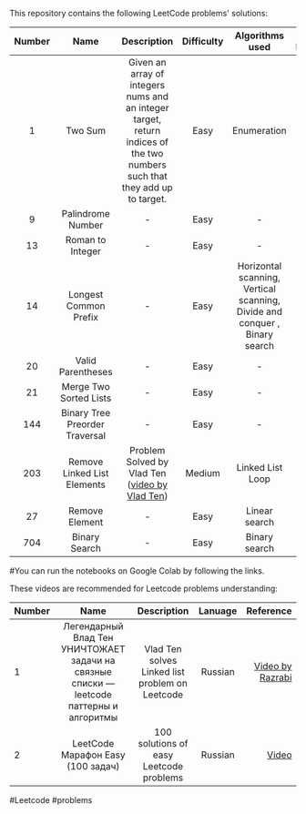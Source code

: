 This repository contains the following LeetCode problems' solutions:

| Number        | Name                             | Description        |  Difficulty        |  Algorithms used        |  Online Notebook | 
|:-----------:|:--------------------------------:|:------------------:|:------------------:|:-----------------------:|-----------------:|
|  1            |      Two Sum                     |  Given an array of integers nums and an integer target, return indices of the two numbers such that they add up to target.       |  Easy     | Enumeration          | [My Notebook](https://colab.research.google.com/github/BISH0808/Leetcode_problems/blob/main/Problem_1_Two_Sum.ipynb)
|  9            |      Palindrome Number           |  -        |  Easy                       | -          |[My Notebook](https://colab.research.google.com/github/BISH0808/Leetcode_problems/blob/main/Problem_9_Palindrome_Number.ipynb) | 
|  13            |      Roman to Integer  |  -             |  Easy           | -         |[My Notebook](https://colab.research.google.com/github/BISH0808/Leetcode_problems/blob/main/Problem_13_Roman_to_Integer.ipynb) | 
|  14            |      Longest Common Prefix    |  -                 |  Easy     | Horizontal scanning, Vertical scanning, Divide and conquer , Binary search         |[My Notebook](https://colab.research.google.com/github/BISH0808/Leetcode_problems/blob/main/Problem_14_Longest_Common_Prefix.ipynb) | 
|  20            |      Valid Parentheses        |  -               |  Easy             | -        |[My Notebook](https://colab.research.google.com/github/BISH0808/Leetcode_problems/blob/main/Problem_14_Longest_Common_Prefix.ipynb) | 
|  21            |      Merge Two Sorted Lists        |  -              |  Easy              | -         |[My Notebook](https://colab.research.google.com/github/BISH0808/Leetcode_problems/blob/main/Problem_21_Merge_Two_Sorted_Lists.ipynb) | 
|  144            |       Binary Tree Preorder Traversal        |  -            |  Easy                | -         |[My Notebook](https://colab.research.google.com/github/BISH0808/Leetcode_problems/blob/main/Problem_144_Binary_Tree_Preorder_Traversal.ipynb) |
|  203            |       Remove Linked List Elements        |  Problem Solved by Vlad Ten ([video by Vlad Ten](https://www.youtube.com/watch?v=b6-_GVGrgzw&list=PLdrkFH5HIVuA8Qx2zReirF-4YTTrMP5KW&index=4&t=442s))            |  Medium      | Linked List Loop       |[My Notebook](https://colab.research.google.com/drive/1PZf8LeNWTMRmiN-jUQ9yvi0nO_tT5-AC) |
|  27            |       Remove Element        |  -            |  Easy                | Linear search        |[My Notebook](https://colab.research.google.com/drive/1FZIGqbGc9vQxLhaQP4M78l1LMbd80fBL#scrollTo=Wi6D0zZePzD-) |
|  704            |       Binary Search        |  -            |  Easy                | Binary search        |[My Notebook](https://colab.research.google.com/drive/1FZIGqbGc9vQxLhaQP4M78l1LMbd80fBL#scrollTo=nHC9wPBMBR3o) |

#You can run the notebooks on Google Colab by following the links.


These videos are recommended for Leetcode problems understanding:


| Number        | Name                             | Description                                                   |  Lanuage         |  Reference       | 
| ------------- |:--------------------------------:|:-------------------------------------------------------------:|:----------------:|-----------------:|
|  1            |      Легендарный Влад Тен УНИЧТОЖАЕТ задачи на связные списки — leetcode паттерны и алгоритмы           |  Vlad Ten solves Linked list  problem on Leetcode           | Russian          | [Video by Razrabi ](https://www.youtube.com/watch?v=b6-_GVGrgzw&list=PLdrkFH5HIVuA8Qx2zReirF-4YTTrMP5KW&index=2)
|  2            |      LeetCode Марафон Easy (100 задач)      |  100 solutions of easy Leetcode problems           | Russian          | [Video ](https://www.youtube.com/watch?v=Pp84Sv041xA&list=PLdrkFH5HIVuA8Qx2zReirF-4YTTrMP5KW&index=3&t=12s)


 #Leetcode #problems

